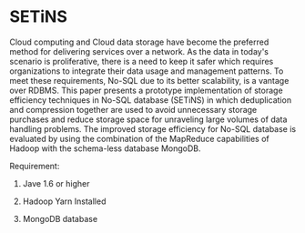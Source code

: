 # SETiNS
Cloud computing and Cloud data storage have become the preferred method for delivering services over a network. As the data in today's scenario is proliferative, there is a need to keep it safer which requires organizations to integrate their data usage and management patterns. To meet these requirements, No-SQL due to its better scalability, is a vantage over RDBMS. This paper presents a prototype implementation of storage efficiency techniques in No-SQL database (SETiNS) in which deduplication and compression together are used to avoid unnecessary storage purchases and reduce storage space for unraveling large volumes of data handling problems. The improved storage efficiency for No-SQL database is evaluated by using the combination of the MapReduce capabilities of Hadoop with the schema-less database MongoDB.




Requirement:

1. Jave 1.6 or higher

2. Hadoop Yarn Installed

3. MongoDB database


